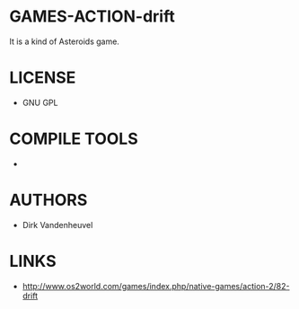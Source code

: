 # GAMES-ACTION-drift
It is a kind of Asteroids game.

LICENSE
===============
* GNU GPL 

COMPILE TOOLS
===============
* 
 
AUTHORS
===============
* Dirk Vandenheuvel 

LINKS
===============
* http://www.os2world.com/games/index.php/native-games/action-2/82-drift
